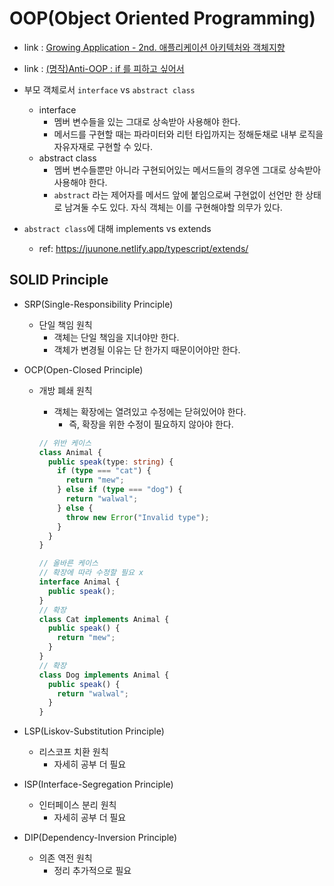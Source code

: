# OOP(Object Oriented Programming)

- link : [Growing Application - 2nd. 애플리케이션 아키텍처와 객체지향](https://www.youtube.com/watch?v=26S4VFUWlJM)
- link : [(명작)Anti-OOP : if 를 피하고 싶어서](https://redutan.github.io/2016/03/31/anti-oop-if)

- 부모 객체로서 `interface` vs `abstract class`
  - interface
    - 멤버 변수들을 있는 그대로 상속받아 사용해야 한다.
    - 메서드를 구현할 때는 파라미터와 리턴 타입까지는 정해둔채로 내부 로직을 자유자재로 구현할 수 있다.
  - abstract class
    - 멤버 변수들뿐만 아니라 구현되어있는 메서드들의 경우엔 그대로 상속받아 사용해야 한다.
    - `abstract` 라는 제어자를 메서드 앞에 붙임으로써 구현없이 선언만 한 상태로 남겨둘 수도 있다. 자식 객체는 이를 구현해야할 의무가 있다.
- `abstract class`에 대해 implements vs extends
  - ref: https://juunone.netlify.app/typescript/extends/

## SOLID Principle

- SRP(Single-Responsibility Principle)
  - 단일 책임 원칙
    - 객체는 단일 책임을 지녀야만 한다.
    - 객체가 변경될 이유는 단 한가지 때문이어야만 한다.
- OCP(Open-Closed Principle)

  - 개방 폐쇄 원칙

    - 객체는 확장에는 열려있고 수정에는 닫혀있어야 한다.
      - 즉, 확장을 위한 수정이 필요하지 않아야 한다.

    ```ts
    // 위반 케이스
    class Animal {
      public speak(type: string) {
        if (type === "cat") {
          return "mew";
        } else if (type === "dog") {
          return "walwal";
        } else {
          throw new Error("Invalid type");
        }
      }
    }

    // 올바른 케이스
    // 확장에 따라 수정할 필요 x
    interface Animal {
      public speak();
    }
    // 확장
    class Cat implements Animal {
      public speak() {
        return "mew";
      }
    }
    // 확장
    class Dog implements Animal {
      public speak() {
        return "walwal";
      }
    }
    ```

- LSP(Liskov-Substitution Principle)
  - 리스코프 치환 원칙
    - 자세히 공부 더 필요
- ISP(Interface-Segregation Principle)
  - 인터페이스 분리 원칙
    - 자세히 공부 더 필요
- DIP(Dependency-Inversion Principle)
  - 의존 역전 원칙
    - 정리 추가적으로 필요

